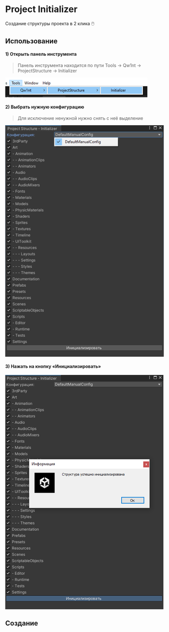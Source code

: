 # Project Initializer
Создание структуры проекта в 2 клика 🖱️

## Использование

#### 1) Открыть панель инструмента

> Панель инструмента находится по пути Tools -> Qw1nt -> ProjectStructure -> Initializer

![App Screenshot](https://github.com/Qw1nt/unity.project-structure.initializer/blob/screenshots/Screenshots/1.png?raw=true)

#### 2) Выбрать нужную конфигурацию

> Для исключение ненужной нужно снять с неё выделение

![App Screenshot](https://github.com/Qw1nt/unity.project-structure.initializer/blob/screenshots/Screenshots/2.png?raw=true)

#### 3) Нажать на кнопку «Инициализировать»

![App Screenshot](https://github.com/Qw1nt/unity.project-structure.initializer/blob/screenshots/Screenshots/3.png?raw=true)

## Создание 